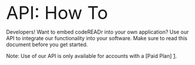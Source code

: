 <font size="20">API: How To</font>

Developers! Want to embed codeREADr into your own application? Use our API to integrate our functionality into your software. Make sure to read this document before you get started. 

Note: Use of our API is only available for accounts with a [Paid Plan] [1].

[1]: https://www.codereadr.com/kb/content/14/90/en/api-pricing-and-limits.html
